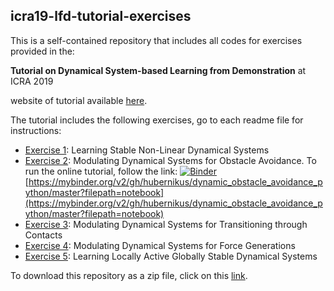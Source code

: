 ## icra19-lfd-tutorial-exercises

This is a self-contained repository that includes all codes for exercises provided in the: 

**Tutorial on Dynamical System-based Learning from Demonstration** at ICRA 2019

website of tutorial available [here](https://epfl-lasa.github.io/TutorialICRA2019.io/). 

The tutorial includes the following exercises, go to each readme file for instructions:
- [Exercise 1](https://github.com/epfl-lasa/icra19-lfd-tutorial-exercises/blob/master/exercise1_learning/README.md): Learning Stable Non-Linear Dynamical Systems
- [Exercise 2](https://github.com/epfl-lasa/icra19-lfd-tutorial-exercises/blob/master/exercise2_obstacle/README.md): Modulating Dynamical Systems for Obstacle Avoidance. 
To run the online tutorial, follow the link: [![Binder](https://mybinder.org/badge_logo.svg)](https://mybinder.org/v2/gh/hubernikus/dynamic_obstacle_avoidance_python/master?filepath=notebook)
[https://mybinder.org/v2/gh/hubernikus/dynamic_obstacle_avoidance_python/master?filepath=notebook](https://mybinder.org/v2/gh/hubernikus/dynamic_obstacle_avoidance_python/master?filepath=notebook)
- [Exercise 3](https://github.com/epfl-lasa/icra19-lfd-tutorial-exercises/blob/master/exercise3_contact/README.md): Modulating Dynamical Systems for Transitioning through Contacts
- [Exercise 4](https://github.com/epfl-lasa/icra19-lfd-tutorial-exercises/blob/master/exercise4_force/README.md): Modulating Dynamical Systems for Force Generations
- [Exercise 5](): Learning Locally Active Globally Stable Dynamical Systems


To download this repository as a zip file, click on this [link]().
